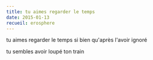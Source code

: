```yaml
---
title: tu aimes regarder le temps
date: 2015-01-13
recueil: erosphere
---
```


tu aimes regarder le temps
si bien qu'après l'avoir ignoré

tu sembles avoir loupé ton train
